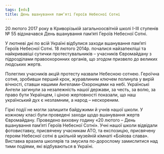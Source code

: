 ```yaml
---
tags: [edu]
title: День вшанування пам‘яті Героїв Небесної Сотні
---
```


20 лютого 2017 року в Криворізькій загальноосвітній школі І-ІІІ ступенів № 55 відзначався День вшанування пам‘яті Героїв Небесної Сотні.

У лютневі дні по всій Україні відбулися заходи вшанування пам’яті Героїв Небесної Сотні. 18 лютого 2014р. почалися найзапекліші та найкривавіші сутички протестувальників – учасників Євромайдану з підрозділами правоохоронних органів, що згодом призвело до великих людських жертв.

Полеглих учасників акцій протесту назвали Небесною сотнею. Героїчна сотня, зробивши перший крок, журавлиним ключем полинула у вирій вічності, ставши нашими Ангелами-Охоронцями на небі. Українські Ангели загинули за незалежність нашої держави, за честь, за волю, за право бути Українцем, і ціною жертовності показали, що наш український дух є незламним, а народ – нескореним.

Гіркі події не могли залишити байдужими й учнів нашої школи. У кожному класі були проведені заходи щодо вшанування жертв Євромайдану. Проведено виховну годину «20 лютого – День вшанування пам’яті Героїв Небесної Сотні». Учні нашої школи відвідали фотовиставку, присвячену учасникам АТО, та експозицію, присвячену героям Небесної сотні в шкільній музейній кімнаті «Бойова слава». Виставка вразила школярів та змусила по-дорослому замислитися над тими подіями, які відбуваються в Україні.

<slideshow id="72157676982111514"></slideshow>
